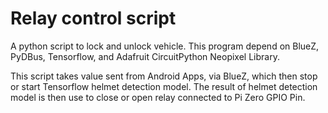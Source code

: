 # Relay control script
A python script to lock and unlock vehicle. 
This program depend on BlueZ, PyDBus, Tensorflow, and Adafruit CircuitPython Neopixel Library.

This script takes value sent from Android Apps, via BlueZ, which then stop or start Tensorflow helmet detection model.
The result of helmet detection model is then use to close or open relay connected to Pi Zero GPIO Pin.
